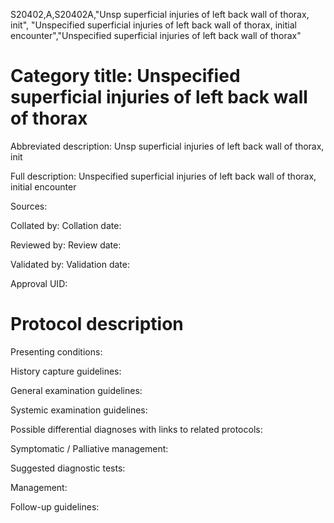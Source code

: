 S20402,A,S20402A,"Unsp superficial injuries of left back wall of thorax, init", "Unspecified superficial injuries of left back wall of thorax, initial encounter","Unspecified superficial injuries of left back wall of thorax"
# Category title: Unspecified superficial injuries of left back wall of thorax

Abbreviated description: Unsp superficial injuries of left back wall of thorax, init

Full description: Unspecified superficial injuries of left back wall of thorax, initial encounter

Sources:

Collated by:
Collation date:

Reviewed by:
Review date:

Validated by:
Validation date:

Approval UID:

# Protocol description

Presenting conditions:

History capture guidelines:

General examination guidelines:

Systemic examination guidelines:

Possible differential diagnoses with links to related protocols:

Symptomatic / Palliative management:

Suggested diagnostic tests:

Management:

Follow-up guidelines:
